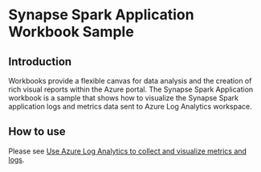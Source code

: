 # Synapse Spark Application Workbook Sample

## Introduction

Workbooks provide a flexible canvas for data analysis and the creation of rich visual reports within the Azure portal.
The Synapse Spark Application workbook is a sample that shows how to visualize the Synapse Spark application logs and metrics data sent to Azure Log Analytics workspace.

## How to use

Please see [Use Azure Log Analytics to collect and visualize metrics and logs](https://aka.ms/SynapseSparkLogAnalyticsDoc).
